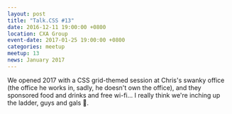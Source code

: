 ```yaml
---
layout: post
title: "Talk.CSS #13"
date: 2016-12-11 19:00:00 +0800
location: CXA Group
event-date: 2017-01-25 19:00:00 +0800
categories: meetup
meetup: 13
news: January 2017
---
```

We opened 2017 with a CSS grid-themed session at Chris's swanky office (the office he works in, sadly, he doesn't own the office), and they sponsored food and drinks and free wi-fi... I really think we're inching up the ladder, guys and gals <span class="o-emoji" role="img" tabindex="0" aria-label="person dancing">&#x1F483;</span>.
